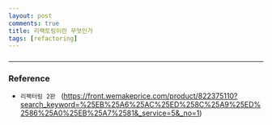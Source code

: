 ```yaml
---
layout: post
comments: true
title: 리팩토링이란 무엇인가
tags: [refactoring]
---
```


### 

---

### Reference

- `리팩터링 2판 ` 
(https://front.wemakeprice.com/product/822375110?search_keyword=%25EB%25A6%25AC%25ED%258C%25A9%25ED%2586%25A0%25EB%25A7%2581&_service=5&_no=1)